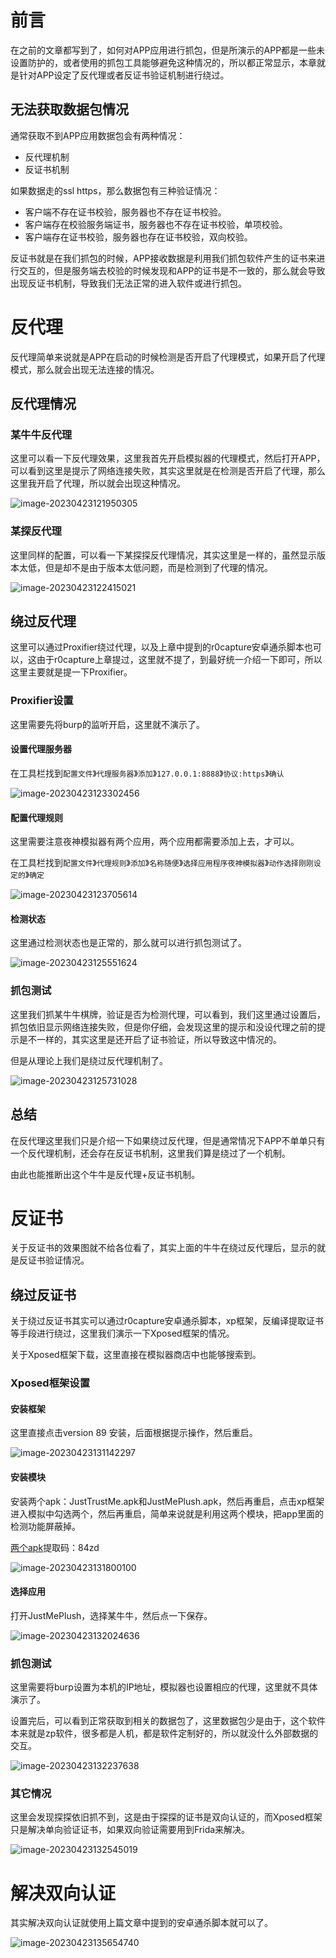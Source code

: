 # 前言

在之前的文章都写到了，如何对APP应用进行抓包，但是所演示的APP都是一些未设置防护的，或者使用的抓包工具能够避免这种情况的，所以都正常显示，本章就是针对APP设定了反代理或者反证书验证机制进行绕过。

## 无法获取数据包情况

通常获取不到APP应用数据包会有两种情况：

- 反代理机制
- 反证书机制

如果数据走的ssl https，那么数据包有三种验证情况：

- 客户端不存在证书校验，服务器也不存在证书校验。
- 客户端存在校验服务端证书，服务器也不存在证书校验，单项校验。
- 客户端存在证书校验，服务器也存在证书校验，双向校验。

反证书就是在我们抓包的时候，APP接收数据是利用我们抓包软件产生的证书来进行交互的，但是服务端去校验的时候发现和APP的证书是不一致的，那么就会导致出现反证书机制，导致我们无法正常的进入软件或进行抓包。

# 反代理

反代理简单来说就是APP在启动的时候检测是否开启了代理模式，如果开启了代理模式，那么就会出现无法连接的情况。

## 反代理情况

### 某牛牛反代理

这里可以看一下反代理效果，这里我首先开启模拟器的代理模式，然后打开APP，可以看到这里是提示了网络连接失败，其实这里就是在检测是否开启了代理，那么这里我开启了代理，所以就会出现这种情况。

![image-20230423121950305](https://s2.loli.net/2023/04/23/XvH29BUY6aoGryt.png)

### 某探反代理

这里同样的配置，可以看一下某探探反代理情况，其实这里是一样的，虽然显示版本太低，但是却不是由于版本太低问题，而是检测到了代理的情况。

![image-20230423122415021](https://s2.loli.net/2023/04/23/2XxrvAWj1ToiYaP.png)

## 绕过反代理

这里可以通过Proxifier绕过代理，以及上章中提到的r0capture安卓通杀脚本也可以，这由于r0capture上章提过，这里就不提了，到最好统一介绍一下即可，所以这里主要就是提一下Proxifier。

### Proxifier设置

这里需要先将burp的监听开启，这里就不演示了。

#### 设置代理服务器

在工具栏找到`配置文件`》`代理服务器`》`添加`》`127.0.0.1:8888`》`协议:https`》`确认`

![image-20230423123302456](https://s2.loli.net/2023/04/23/B9hGvQCLNoKjcaJ.png)

#### 配置代理规则

这里需要注意夜神模拟器有两个应用，两个应用都需要添加上去，才可以。

在工具栏找到`配置文件`》`代理规则`》`添加`》`名称随便`》`选择应用程序夜神模拟器`》`动作选择刚刚设定的`》`确定`

![image-20230423123705614](https://s2.loli.net/2023/04/23/kYC5HvZ3eboK4i9.png)

#### 检测状态

这里通过检测状态也是正常的，那么就可以进行抓包测试了。

![image-20230423125551624](https://s2.loli.net/2023/04/23/pzcmuK8XsahQRqO.png)

### 抓包测试

这里我们抓某牛牛棋牌，验证是否为检测代理，可以看到，我们这里通过设置后，抓包依旧显示网络连接失败，但是你仔细，会发现这里的提示和没设代理之前的提示是不一样的，其实这里是还开启了证书验证，所以导致这中情况的。

但是从理论上我们是绕过反代理机制了。

![image-20230423125731028](https://s2.loli.net/2023/04/23/U5dYADjQrpPzKs1.png)

## 总结

在反代理这里我们只是介绍一下如果绕过反代理，但是通常情况下APP不单单只有一个反代理机制，还会存在反证书机制，这里我们算是绕过了一个机制。

由此也能推断出这个牛牛是反代理+反证书机制。

# 反证书

关于反证书的效果图就不给各位看了，其实上面的牛牛在绕过反代理后，显示的就是反证书验证情况。

## 绕过反证书

关于绕过反证书其实可以通过r0capture安卓通杀脚本，xp框架，反编译提取证书等手段进行绕过，这里我们演示一下Xposed框架的情况。

关于Xposed框架下载，这里直接在模拟器商店中也能够搜索到。

### Xposed框架设置

#### 安装框架

这里直接点击version 89 安装，后面根据提示操作，然后重启。

![image-20230423131142297](https://s2.loli.net/2023/04/23/C7xbhHItgXMlqNz.png)

#### 安装模块

安装两个apk：JustTrustMe.apk和JustMePlush.apk，然后再重启，点击xp框架进入模拟中勾选两个，然后再重启，简单来说就是利用这两个模块，把app里面的检测功能屏蔽掉。

[两个apk](https://pan.baidu.com/s/1IO69x6td8D1aiACJb8hkJQ?pwd=84zd)提取码：84zd 

![image-20230423131800100](https://s2.loli.net/2023/04/23/wvi6zPapcORQnBK.png)

#### 选择应用

打开JustMePlush，选择某牛牛，然后点一下保存。

![image-20230423132024636](https://s2.loli.net/2023/04/23/5wzKmdQlYcMiJCh.png)

### 抓包测试

这里需要将burp设置为本机的IP地址，模拟器也设置相应的代理，这里就不具体演示了。

设置完后，可以看到正常获取到相关的数据包了，这里数据包少是由于，这个软件本来就是zp软件，很多都是人机，都是软件定制好的，所以就没什么外部数据的交互。

![image-20230423132237638](https://s2.loli.net/2023/04/23/CmB2AFXSf7ayd1w.png)

### 其它情况

这里会发现探探依旧抓不到，这是由于探探的证书是双向认证的，而Xposed框架只是解决单向验证证书，如果双向验证需要用到Frida来解决。

![image-20230423132545019](https://s2.loli.net/2023/04/23/zgkGUNIBq2A7RnP.png)

# 解决双向认证

其实解决双向认证就使用上篇文章中提到的安卓通杀脚本就可以了。

![image-20230423135654740](https://s2.loli.net/2023/04/23/JvwqIga8LVAQ95r.png)